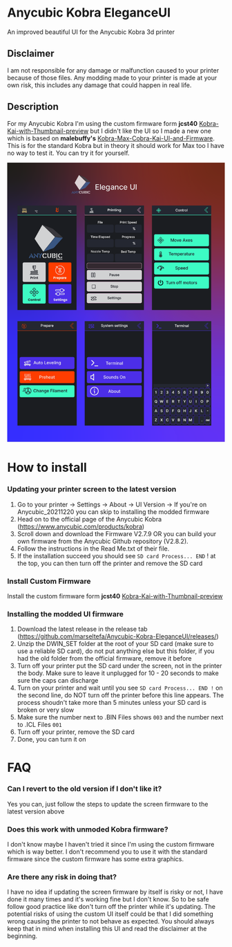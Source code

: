# Anycubic Kobra EleganceUI
An improved beautiful UI for the Anycubic Kobra 3d printer

## Disclaimer
I am not responsible for any damage or malfunction caused to your printer because of those files. Any modding made to your printer is made at your own risk, this includes any damage that could happen in real life.

## Description
For my Anycubic Kobra I'm using the custom firmware form **jcst40** [Kobra-Kai-with-Thumbnail-preview](https://github.com/jcst40/Kobra-Kai-with-Thumbnail-preview) but I didn't like the UI so I made a new one which is based on **malebuffy's** [Kobra-Max-Cobra-Kai-UI-and-Firmware](https://github.com/malebuffy/Kobra-Max-Cobra-Kai-UI-and-Firmware). This is for the standard Kobra but in theory it should work for Max too I have no way to test it. You can try it for yourself.

![screenshot](/img/elegance_ui.png)

# How to install
### Updating your printer screen to the latest version
1. Go to your printer -> Settings -> About -> UI Version -> If you're on Anycubic_20211220 you can skip to installing the modded firmware
2. Head on to the official page of the Anycubic Kobra (https://www.anycubic.com/products/kobra)
3. Scroll down and download the Firmware V2.7.9 OR you can build your own firmware from the Anycubic Github repository (V2.8.2).
4. Follow the instructions in the Read Me.txt of their file.
5. If the installation succeed you should see ` SD card Process... END ` ! at the top, you can then turn off the printer and remove the SD card

### Install Custom Firmware
Install the custom firmware form **jcst40** [Kobra-Kai-with-Thumbnail-preview](https://github.com/jcst40/Kobra-Kai-with-Thumbnail-preview)

### Installing the modded UI firmware
1. Download the latest release in the release tab (https://github.com/marseltefa/Anycubic-Kobra-EleganceUI/releases/)
2. Unzip the DWIN_SET folder at the root of your SD card (make sure to use a reliable SD card), do not put anything else but this folder, if you had the old folder from the official firmware, remove it before
3. Turn off your printer put the SD card under the screen, not in the printer the body. Make sure to leave it unplugged for 10 - 20 seconds to make sure the caps can discharge
4. Turn on your printer and wait until you see ` SD card Process... END ! ` on the second line, do NOT turn off the printer before this line appears. The process shoudn't take more than 5 minutes unless your SD card is broken or very slow
5. Make sure the number next to .BIN Files shows ` 003 ` and the number next to .ICL Files ` 001 `
6. Turn off your printer, remove the SD card
7. Done, you can turn it on

# FAQ
### Can I revert to the old version if I don't like it?
Yes you can, just follow the steps to update the screen firmware to the latest version above
### Does this work with unmoded Kobra firmware?
I don't know maybe I haven't tried it since I'm using the custom firmware which is way better. I don't recommend you to use it with the standard firmware since the custom firmware has some extra graphics.
### Are there any risk in doing that?
I have no idea if updating the screen firmware by itself is risky or not, I have done it many times and it's working fine but I don't know. So to be safe follow good practice like don't turn off the printer while it's updating. The potential risks of using the custom UI itself could be that I did something wrong causing the printer to not behave as expected. You should always keep that in mind when installing this UI and read the disclaimer at the beginning.
